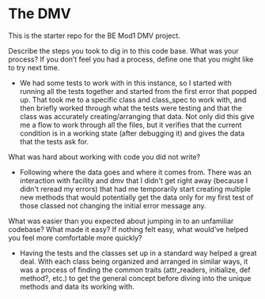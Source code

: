 # The DMV

This is the starter repo for the BE Mod1 DMV project.

Describe the steps you took to dig in to this code base. What was your process? If you don’t feel you had a process, define one that you might like to try next time.
- We had some tests to work with in this instance, so I started with running all the tests together and started from the first error that popped up. That took me to a specific class and class_spec to work with, and then briefly worked through what the tests were testing and that the class was accurately creating/arranging that data.
Not only did this give me a flow to work through all the files, but it verifies that the current condition is in a working state (after debugging it) and gives the data that the tests ask for.

What was hard about working with code you did not write?
- Following where the data goes and where it comes from. There was an interaction with facility and dmv that I didn't get right away (because I didn't reread my errors) that had me temporarily start creating multiple new methods that would potentially get the data only for my first test of those classed not changing the initial error message any. 

What was easier than you expected about jumping in to an unfamiliar codebase? What made it easy? If nothing felt easy, what would’ve helped you feel more comfortable more quickly?
- Having the tests and the classes set up in a standard way helped a great deal. With each class being organized and arranged in similar ways, it was a process of finding the common traits (attr_readers, initialize, def method?, etc.) to get the general concept before diving into the unique methods and data its working with.